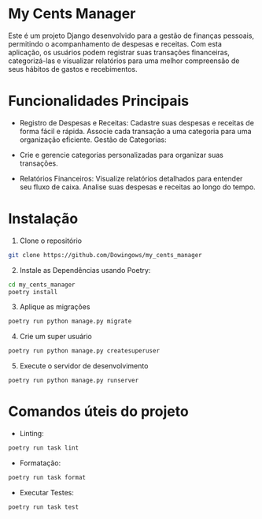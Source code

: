 # My Cents Manager

Este é um projeto Django desenvolvido para a gestão de finanças pessoais, permitindo o acompanhamento de despesas e receitas. Com esta aplicação, os usuários podem registrar suas transações financeiras, categorizá-las e visualizar relatórios para uma melhor compreensão de seus hábitos de gastos e recebimentos.

# Funcionalidades Principais


- Registro de Despesas e Receitas: Cadastre suas despesas e receitas de forma fácil e rápida.
Associe cada transação a uma categoria para uma organização eficiente.
Gestão de Categorias:

- Crie e gerencie categorias personalizadas para organizar suas transações.

- Relatórios Financeiros: Visualize relatórios detalhados para entender seu fluxo de caixa.
Analise suas despesas e receitas ao longo do tempo.

# Instalação

1. Clone o repositório
```bash
git clone https://github.com/Dowingows/my_cents_manager
```

2. Instale as Dependências usando Poetry:

```bash
cd my_cents_manager
poetry install
```

3. Aplique as migrações

```bash
poetry run python manage.py migrate
```

4. Crie um super usuário

```bash
poetry run python manage.py createsuperuser

```

5. Execute o servidor de desenvolvimento

```
poetry run python manage.py runserver
```

# Comandos úteis do projeto

- Linting:
```bash
poetry run task lint
```

- Formatação:
```bash
poetry run task format
```
- Executar Testes:

```bash
poetry run task test
```
